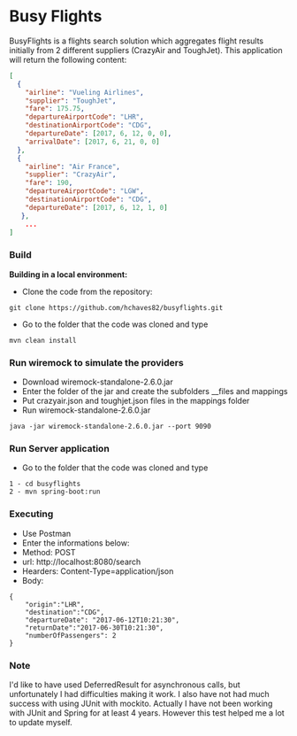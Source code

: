 # Busy Flights
BusyFlights is a flights search solution which aggregates flight results initially from 2 different suppliers (CrazyAir and ToughJet). 
This application will return the following content:
```json
[
  {
    "airline": "Vueling Airlines",
    "supplier": "ToughJet",
    "fare": 175.75,
    "departureAirportCode": "LHR",
    "destinationAirportCode": "CDG",
    "departureDate": [2017, 6, 12, 0, 0],
    "arrivalDate": [2017, 6, 21, 0, 0]
  },
  {
    "airline": "Air France",
    "supplier": "CrazyAir",
    "fare": 190,
    "departureAirportCode": "LGW",
    "destinationAirportCode": "CDG",
    "departureDate": [2017, 6, 12, 1, 0]
   },
    ...
]
```

### Build
**Building in a local environment:**
- Clone the code from the repository:
```
git clone https://github.com/hchaves82/busyflights.git
```
- Go to the folder that the code was cloned and type
```
mvn clean install
```

### Run wiremock to simulate the providers
- Download wiremock-standalone-2.6.0.jar
- Enter the folder of the jar and create the subfolders __files and mappings
- Put crazyair.json and toughjet.json files in the mappings folder
- Run wiremock-standalone-2.6.0.jar
```
java -jar wiremock-standalone-2.6.0.jar --port 9090
```

### Run Server application
- Go to the folder that the code was cloned and type
```
1 - cd busyflights
2 - mvn spring-boot:run
```

### Executing
- Use Postman
- Enter the informations below: 
- Method: POST
- url: http://localhost:8080/search
- Hearders: Content-Type=application/json
- Body:
```
{
	"origin":"LHR",
	"destination":"CDG",
	"departureDate": "2017-06-12T10:21:30",
	"returnDate":"2017-06-30T10:21:30",
	"numberOfPassengers": 2
}
```

### Note
I'd like to have used DeferredResult for asynchronous calls, but unfortunately I had difficulties making it work.
I also have not had much success with using JUnit with mockito.
Actually I have not been working with JUnit and Spring for at least 4 years. However this test helped me a lot to update myself.
